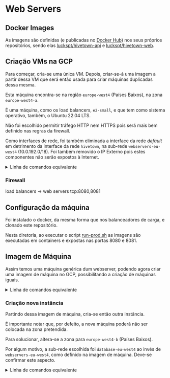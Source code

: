 # Web Servers

## Docker Images
As imagens são definidas (e publicadas no [Docker Hub](https://hub.docker.com)) nos seus próprios repositórios, sendo elas [luckspt/hivetown-api](https://hub.docker.com/r/luckspt/hivetown-api) e [luckspt/hivetown-web](https://hub.docker.com/r/luckspt/hivetown-web).

## Criação VMs na GCP

Para começar, cria-se uma única VM. Depois, criar-se-á uma imagem a partir dessa VM que será então usada para criar máquinas duplicadas dessa mesma.

Esta máquina encontra-se na região `europe-west4` (Países Baixos), na zona `europe-west4-a`.

É uma máquina, como os load balancers, `e2-small`, e que tem como sistema operativo, também, o Ubuntu 22.04 LTS.

Não foi escolhido permitir tráfego HTTP nem HTTPS pois será mais bem definido nas regras da firewall.

Como interfaces de rede, foi também eliminada a interface da rede *default* em detrimento da interface da rede `hivetown`, na sub-rede `webservers-eu-west4` (10.0.192.0/18). Foi também removido o IP Externo pois estes componentes não serão expostos à Internet.
<details>
<summary>Linha de comandos equivalente</summary>

```bash
gcloud compute instances create webserver-1 \
    --project=hivetown \
    --zone=europe-west4-a \
    --machine-type=e2-small \
    --network-interface=network-tier=PREMIUM,subnet=default \
    --maintenance-policy=MIGRATE \
    --provisioning-model=STANDARD \
    --service-account=433774389779-compute@developer.gserviceaccount.com \
    --scopes=https://www.googleapis.com/auth/devstorage.read_only,https://www.googleapis.com/auth/logging.write,https://www.googleapis.com/auth/monitoring.write,https://www.googleapis.com/auth/servicecontrol,https://www.googleapis.com/auth/service.management.readonly,https://www.googleapis.com/auth/trace.append \
    --tags=http-server,https-server \
    --create-disk=auto-delete=yes,boot=yes,device-name=webserver-1,image=projects/debian-cloud/global/images/debian-11-bullseye-v20230411,mode=rw,size=10,type=projects/hivetown/zones/us-central1-a/diskTypes/pd-balanced \
    --no-shielded-secure-boot \
    --shielded-vtpm \
    --shielded-integrity-monitoring \
    --labels=ec-src=vm_add-gcloud \
    --reservation-affinity=any
```
</details>

### Firewall
load balancers -> web servers tcp:8080,8081

## Configuração da máquina
Foi instalado o docker, da mesma forma que nos balanceadores de carga, e clonado este repositório.

Nesta diretoria, ao executar o script [run-prod.sh](run-prod.sh) as imagens são executadas em containers e expostas nas portas 8080 e 8081.

## Imagem de Máquina
Assim temos uma máquina genérica dum webserver, podendo agora criar uma imagem de máquina no GCP, possibilitando a criação de máquinas iguais.

<details>
<summary>Linha de comandos equivalente</summary>

```bash
gcloud beta compute machine-images create webserver --project=hivetown --description=Hivetown\ Webserver --source-instance=webserver-1 --source-instance-zone=europe-west4-a --storage-location=eu
```
</details>

### Criação nova instância
Partindo dessa imagem de máquina, cria-se então outra instância.

É importante notar que, por defeito, a nova máquina poderá não ser colocada na zona pretendida.

Para solucionar, altera-se a zona para `europe-west4-b` (Países Baixos).

Por algum motivo, a sub-rede escolhida foi `database-eu-west4` ao invés de `webservers-eu-west4`, como definido na imagem de máquina.
Deve-se confirmar este aspecto.

<details>
<summary>Linha de comandos equivalente</summary>

```bash
gcloud compute instances create webserver-2 \
    --project=hivetown \
    --zone=europe-west4-b \
    --machine-type=e2-small \
    --network-interface=subnet=webservers-eu-west4,no-address \
    --maintenance-policy=MIGRATE \
    --provisioning-model=STANDARD \
    --service-account=433774389779-compute@developer.gserviceaccount.com \
    --scopes=https://www.googleapis.com/auth/devstorage.read_only,https://www.googleapis.com/auth/logging.write,https://www.googleapis.com/auth/monitoring.write,https://www.googleapis.com/auth/servicecontrol,https://www.googleapis.com/auth/service.management.readonly,https://www.googleapis.com/auth/trace.append \
    --min-cpu-platform=Automatic \
    --tags=ssh \
    --no-shielded-secure-boot \
    --shielded-vtpm \
    --shielded-integrity-monitoring \
    --labels=ec-src=vm_add-gcloud \
    --reservation-affinity=any \
    --source-machine-image=webserver
```
</details>